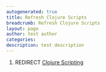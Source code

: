 ```yaml
---
autogenerated: true
title: Refresh Clojure Scripts
breadcrumb: Refresh Clojure Scripts
layout: page
author: test author
categories: 
description: test description
---
```


1.  REDIRECT [Clojure Scripting](Clojure_Scripting "wikilink")
